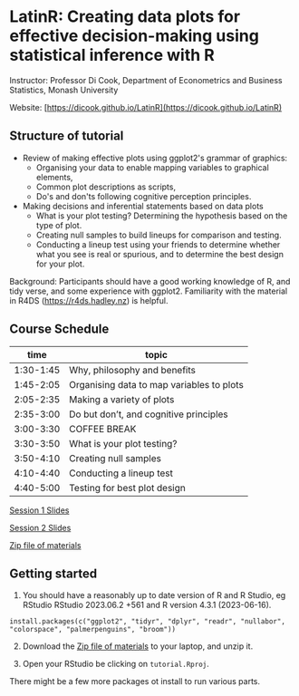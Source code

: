 # LatinR: Creating data plots for effective decision-making using statistical inference with R

Instructor: Professor Di Cook, Department of Econometrics and Business Statistics, Monash University

Website: [https://dicook.github.io/LatinR](https://dicook.github.io/LatinR)

## Structure of tutorial

- Review of making effective plots using ggplot2's grammar of graphics:
    - Organising your data to enable mapping variables to graphical elements, 
    - Common plot descriptions as scripts,
    - Do's and don'ts following cognitive perception principles.
- Making decisions and inferential statements based on data plots
    - What is your plot testing? Determining the hypothesis based on the type of plot.
    - Creating null samples to build lineups for comparison and testing.
    - Conducting a lineup test using your friends to determine whether what you see is real or spurious, and to determine the best design for your plot.

Background: Participants should have a good working knowledge of R, and tidy verse, and some experience with ggplot2. Familiarity with the material in R4DS (https://r4ds.hadley.nz) is helpful.

## Course Schedule

| time | topic |
|------|-------|
|1:30-1:45|	Why, philosophy and benefits|
|1:45-2:05|	Organising data to map variables to plots|
|2:05-2:35|	Making a variety of plots|
|2:35-3:00|	Do but don’t, and cognitive principles|
|3:00-3:30|	COFFEE BREAK|
|3:30-3:50|	What is your plot testing?|
|3:50-4:10|	Creating null samples|
|4:10-4:40|	Conducting a lineup test|
|4:40-5:00|	Testing for best plot design|

[Session 1 Slides](https://dicook.github.io/LatinR/slides1.html)

[Session 2 Slides](https://dicook.github.io/LatinR/slides2.html)

[Zip file of materials](https://dicook.github.io/LatinR/vis-tutorial.zip)

## Getting started

1. You should have a reasonably up to date version of R and R Studio, eg RStudio RStudio 2023.06.2 +561 and R version 4.3.1 (2023-06-16). 
```
install.packages(c("ggplot2", "tidyr", "dplyr", "readr", "nullabor", "colorspace", "palmerpenguins", "broom"))
```

2. Download the [Zip file of materials](https://dicook.github.io/LatinR/vis-tutorial.zip) to your laptop, and unzip it. 

3. Open your RStudio be clicking on `tutorial.Rproj`. 

There might be a few more packages ot install to run various parts.

